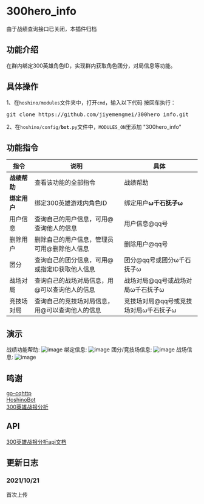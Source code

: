 # 300hero_info
由于战绩查询接口已关闭，本插件归档
## 功能介绍
在群内绑定300英雄角色ID，实现群内获取角色团分，对局信息等功能。
## 具体操作
1、在<code>hoshino/modules</code>文件夹中，打开<code>cmd</code>，输入以下代码 按回车执行：
<pre>git clone https://github.com/jiyemengmei/300hero_info.git</pre>
2、在<code>hoshino/config/__bot__.py</code>文件中，<code>MODULES_ON</code>里添加 "300hero_info"
## 功能指令
|  指令   | 说明  | 具体  |
|  ----  | ----  | ----  |
| <b>战绩帮助</b>  |  查看该功能的全部指令  | 战绩帮助  |
| <b>绑定用户</b>  | 绑定300英雄游戏内角色ID  | 绑定用户<b>ω千石抚子ω</b>  |
| 用户信息  | 查询自己的用户信息，可用@查询他人的信息  | 用户信息@qq号  |
| 删除用户  | 删除自己的用户信息，管理员可用@删除他人信息  | 删除用户@qq号  |
| 团分  | 查询自己的团分信息，可用@或指定ID获取他人信息  | 团分@qq号或团分ω千石抚子ω  |
| 战场对局  | 查询自己的战场对局信息，用@可以查询他人的信息  | 战场对局@qq号或战场对局ω千石抚子ω  |
| 竞技场对局  | 查询自己的竞技场对局信息，用@可以查询他人的信息  | 竞技场对局@qq号或竞技场对局ω千石抚子ω  |
## 演示
战绩功能帮助:
![image](https://github.com/jiyemengmei/300hero_info/blob/main/images/%E6%88%98%E7%BB%A9%E5%B8%AE%E5%8A%A9.png)
绑定信息:
![image](https://github.com/jiyemengmei/300hero_info/blob/main/images/%E7%BB%91%E5%AE%9A%E4%BF%A1%E6%81%AF.png)
团分/竞技场信息:
![image](https://github.com/jiyemengmei/300hero_info/blob/main/images/%E7%AB%9E%E6%8A%80%E5%9C%BA%E4%BF%A1%E6%81%AF.png)
战场信息:
![image](https://github.com/jiyemengmei/300hero_info/blob/main/images/%E6%88%98%E5%9C%BA%E4%BF%A1%E6%81%AF.png)
## 鸣谢
<a href="https://github.com/Mrs4s/go-cqhttp" target="_BLANK">go-cqhttp</a>\
<a href="https://github.com/Ice-Cirno/HoshinoBot" target="_BLANK">HoshinoBot</a>\
<a href="https://300report.jumpw.com/" target="_BLANK">300英雄战报分析</a>
## API
<a href="https://300report.jumpw.com/static/doc/openapi.txt" target="_BLANK">300英雄战报分析api文档</a>
## 更新日志
### 2021/10/21
首次上传

